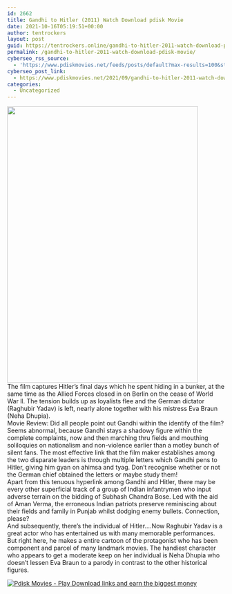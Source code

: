 ```yaml
---
id: 2662
title: Gandhi to Hitler (2011) Watch Download pdisk Movie
date: 2021-10-16T05:19:51+00:00
author: tentrockers
layout: post
guid: https://tentrockers.online/gandhi-to-hitler-2011-watch-download-pdisk-movie/
permalink: /gandhi-to-hitler-2011-watch-download-pdisk-movie/
cyberseo_rss_source:
  - 'https://www.pdiskmovies.net/feeds/posts/default?max-results=100&start-index=301'
cyberseo_post_link:
  - https://www.pdiskmovies.net/2021/09/gandhi-to-hitler-2011-watch-download.html
categories:
  - Uncategorized
---
```

<div class="separator">
  <a href="https://1.bp.blogspot.com/-LPZWfvaShT8/YUct3-IyZvI/AAAAAAAAAOU/bshHBbkhCLcTKtgoh3jPoX6EeesMUCO8gCLcBGAsYHQ/s1500/csc.jpg" imageanchor="1"><img loading="lazy" border="0" data-original-height="1500" data-original-width="1038" height="640" src="https://1.bp.blogspot.com/-LPZWfvaShT8/YUct3-IyZvI/AAAAAAAAAOU/bshHBbkhCLcTKtgoh3jPoX6EeesMUCO8gCLcBGAsYHQ/w442-h640/csc.jpg" width="442" /></a>
</div>



<div>
  <div>
    <span>The film captures Hitler’s final days which he spent hiding in a bunker, at the same time as the Allied Forces closed in on Berlin on the cease of World War ll. The tension builds up as loyalists flee and the German dictator (Raghubir Yadav) is left, nearly alone together with his mistress Eva Braun (Neha Dhupia).</span>
  </div>
  
  <div>
    <span>Movie Review: Did all people point out Gandhi within the identify of the film? Seems abnormal, because Gandhi stays a shadowy figure within the complete complaints, now and then marching thru fields and mouthing soliloquies on nationalism and non-violence earlier than a motley bunch of silent fans. The most effective link that the film maker establishes among the two disparate leaders is through multiple letters which Gandhi pens to Hitler, giving him gyan on ahimsa and tyag. Don’t recognise whether or not the German chief obtained the letters or maybe study them!</span>
  </div>
  
  <div>
    <span>Apart from this tenuous hyperlink among Gandhi and Hitler, there may be every other superficial track of a group of Indian infantrymen who input adverse terrain on the bidding of Subhash Chandra Bose. Led with the aid of Aman Verma, the erroneous Indian patriots preserve reminiscing about their fields and family in Punjab whilst dodging enemy bullets. Connection, please?</span>
  </div>
  
  <div>
    <span>And subsequently, there&#8217;s the individual of Hitler&#8230;.Now Raghubir Yadav is a great actor who has entertained us with many memorable performances. But right here, he makes a entire cartoon of the protagonist who has been component and parcel of many landmark movies. The handiest character who appears to get a moderate keep on her individual is Neha Dhupia who doesn’t lessen Eva Braun to a parody in contrast to the other historical figures.</span>
  </div>
</div>

[![](https://1.bp.blogspot.com/-a93bp85aB6g/YUXjACCiX3I/AAAAAAAAbQE/GHmPI7h0af0tqn6tYzd0cdrDv9Hu9LUSACLcBGAsYHQ/s16000/Play_it_New-removebg-preview.png "Pdisk Movies - Play Download links and earn the biggest money")](https://kofilink.com/1/bnYybDY1MDAweXRv?dn=1)